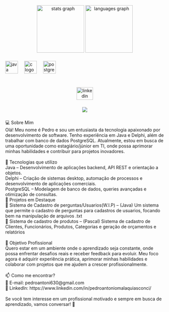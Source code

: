 <div align="center">
  <img src="https://github-readme-stats.vercel.app/api?username=p3drojs&hide_title=false&hide_rank=true&show_icons=true&include_all_commits=true&count_private=true&disable_animations=false&theme=dracula&locale=pt-br&hide_border=true&order=1" height="150" alt="stats graph"  />
  <img src="https://github-readme-stats.vercel.app/api/top-langs?username=p3drojs&locale=pt-br&hide_title=false&layout=compact&card_width=320&langs_count=5&theme=dracula&hide_border=true&order=2" height="150" alt="languages graph"  />
</div>

###

<div align="left">
  <img src="https://cdn.jsdelivr.net/gh/devicons/devicon/icons/java/java-original.svg" height="40" alt="java logo"  />
  <img width="12" />
  <img src="https://cdn.jsdelivr.net/gh/devicons/devicon/icons/c/c-original.svg" height="40" alt="c logo"  />
  <img width="12" />
  <img src="https://cdn.jsdelivr.net/gh/devicons/devicon/icons/postgresql/postgresql-original.svg" height="40" alt="postgresql logo"  />
</div>

###

<br clear="both">

<div align="center">
  <a href="https://www.linkedin.com/in/pedroantoniomalaquiasconci/" target="_blank">
    <img src="https://raw.githubusercontent.com/maurodesouza/profile-readme-generator/master/src/assets/icons/social/linkedin/default.svg" width="52" height="40" alt="linkedin logo"  />
  </a>
</div>

###

<div align="center">
  <img src="https://profile-counter.glitch.me/p3drojs/count.svg?"  />
</div>

###

<p align="left">💻 Sobre Mim<br>Olá! Meu nome é Pedro e sou um entusiasta da tecnologia apaixonado por desenvolvimento de software. Tenho experiência em Java e Delphi, além de trabalhar com banco de dados PostgreSQL. Atualmente, estou em busca de uma oportunidade como estagiário/júnior em TI, onde possa aprimorar minhas habilidades e contribuir para projetos inovadores.<br><br>🚀 Tecnologias que utilizo<br>Java – Desenvolvimento de aplicações backend, API REST e orientação a objetos.<br>Delphi – Criação de sistemas desktop, automação de processos e desenvolvimento de aplicações comerciais.<br>PostgreSQL – Modelagem de banco de dados, queries avançadas e otimização de consultas.<br>📌 Projetos em Destaque<br>🔹 Sistema de Cadastro de perguntas/Usuarios(W.I.P) – (Java) Um sistema que permite o cadastro de perguntas para cadastros de usuarios, focando bem na manipulação de arquivos .txt<br>🔹 Sistema de cadastro de produtos – (Pascal) Sistema de cadastro de Clientes, Funcionários, Produtos, Categorias e geração de orçamentos e relatórios <br><br>🎯 Objetivo Profissional<br>Quero estar em um ambiente onde o aprendizado seja constante, onde possa enfrentar desafios reais e receber feedback para evoluir. Meu foco agora é adquirir experiência prática, aprimorar minhas habilidades e colaborar com projetos que me ajudem a crescer profissionalmente.<br><br>📫 Como me encontrar?<br>📩 E-mail: pedroantoni630@gmail.com<br>🔗 LinkedIn: https://www.linkedin.com/in/pedroantoniomalaquiasconci/<br><br>Se você tem interesse em um profissional motivado e sempre em busca de aprendizado, vamos conversar! 🚀</p>

###

